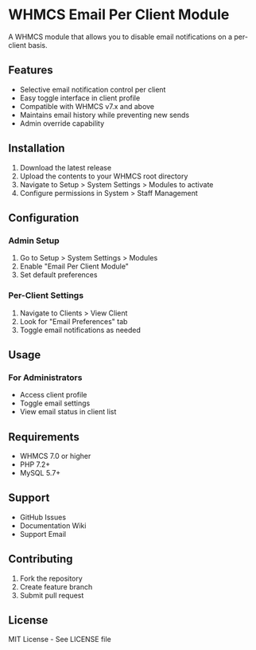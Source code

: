 # WHMCS Email Per Client Module

A WHMCS module that allows you to disable email notifications on a per-client basis.

## Features
- Selective email notification control per client
- Easy toggle interface in client profile
- Compatible with WHMCS v7.x and above
- Maintains email history while preventing new sends
- Admin override capability

## Installation
1. Download the latest release
2. Upload the contents to your WHMCS root directory
3. Navigate to Setup > System Settings > Modules to activate
4. Configure permissions in System > Staff Management

## Configuration
### Admin Setup
1. Go to Setup > System Settings > Modules
2. Enable "Email Per Client Module"
3. Set default preferences

### Per-Client Settings
1. Navigate to Clients > View Client
2. Look for "Email Preferences" tab
3. Toggle email notifications as needed

## Usage
### For Administrators
- Access client profile
- Toggle email settings
- View email status in client list

## Requirements
- WHMCS 7.0 or higher
- PHP 7.2+
- MySQL 5.7+

## Support
- GitHub Issues
- Documentation Wiki
- Support Email

## Contributing
1. Fork the repository
2. Create feature branch
3. Submit pull request

## License
MIT License - See LICENSE file
